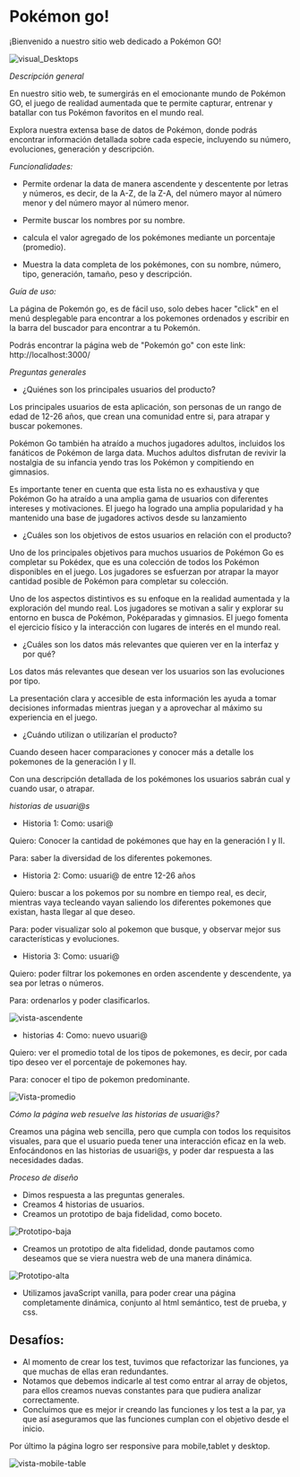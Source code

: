 # Pokémon go! 


¡Bienvenido a nuestro sitio web dedicado a Pokémon GO!

 ![visual_Desktops](image-3.png)
 
*Descripción general*

En nuestro sitio web, te sumergirás en el emocionante mundo de Pokémon GO, el juego de realidad aumentada que te permite capturar, entrenar y batallar con tus Pokémon favoritos en el mundo real.

Explora nuestra extensa base de datos de Pokémon, donde podrás encontrar información detallada sobre cada especie, incluyendo su número, evoluciones, generación y descripción.


*Funcionalidades:*

- Permite ordenar la data de manera ascendente y descentente por letras y números, es decir, de la A-Z, de la Z-A, del número mayor al número menor y del número mayor al número menor. 

- Permite buscar los nombres por su nombre. 

- calcula el valor agregado de los pokémones mediante un porcentaje (promedio).

- Muestra la data completa de los pokémones, con su nombre, número, tipo, generación, tamaño, peso y descripción. 


*Guía de uso:*

La página de Pokemón go, es de fácil uso, solo debes hacer "click" en el menú desplegable para encontrar a los pokemones ordenados y escribir en la barra del buscador para encontrar a tu Pokemón.

Podrás encontrar la página web de  "Pokemón go" con este link: http://localhost:3000/ 

*Preguntas generales*

- ¿Quiénes son los principales usuarios del producto?

Los principales usuarios de esta aplicación, son personas de un rango de edad de  12-26 años, que crean una comunidad entre si, para atrapar y buscar pokemones.

Pokémon Go también ha atraído a muchos jugadores adultos, incluidos los fanáticos de Pokémon de larga data. Muchos adultos disfrutan de revivir la nostalgia de su infancia yendo tras los Pokémon y compitiendo en gimnasios.

Es importante tener en cuenta que esta lista no es exhaustiva y que Pokémon Go ha atraído a una amplia gama de usuarios con diferentes intereses y motivaciones. El juego ha logrado una amplia popularidad y ha mantenido una base de jugadores activos desde su lanzamiento



- ¿Cuáles son los objetivos de estos usuarios en relación con el producto?

Uno de los principales objetivos para muchos usuarios de Pokémon Go es completar su Pokédex, que es una colección de todos los Pokémon disponibles en el juego. Los jugadores se esfuerzan por atrapar la mayor cantidad posible de Pokémon para completar su colección.

Uno de los aspectos distintivos es su enfoque en la realidad aumentada y la exploración del mundo real. Los jugadores se motivan a salir y explorar su entorno en busca de Pokémon, Poképaradas y gimnasios. El juego fomenta el ejercicio físico y la interacción con lugares de interés en el mundo real.



- ¿Cuáles son los datos más relevantes que quieren ver en la interfaz y por qué?

Los datos más relevantes que desean ver los usuarios son las evoluciones por tipo.

La presentación clara y accesible de esta información les ayuda a tomar decisiones informadas mientras juegan y a aprovechar al máximo su experiencia en el juego.



- ¿Cuándo utilizan o utilizarían el producto?

Cuando deseen hacer comparaciones y conocer más a detalle los pokemones de la generación I y II.

Con una descripción detallada de los pokémones los usuarios sabrán cual y cuando usar, o atrapar.

*historias de usuari@s*

- Historia 1:
Como: usari@

Quiero:  Conocer la cantidad de pokémones que hay en la  generación I y II.

Para: saber la diversidad de los diferentes pokemones.

- Historia 2:
Como: usuari@ de entre 12-26 años

Quiero: buscar a los pokemos por su nombre en tiempo real, es decir, mientras vaya tecleando vayan saliendo los diferentes pokemones que existan, hasta llegar al que deseo.

Para: poder visualizar solo al pokemon que busque, y observar mejor sus características y evoluciones.

- Historia 3: 
Como: usuari@

Quiero: poder filtrar los pokemones en orden ascendente y descendente, ya sea por letras o números.

Para: ordenarlos y poder clasificarlos.

![vista-ascendente](image-7.png)

- historias 4: 
Como: nuevo usuari@

Quiero: ver el promedio total de los tipos de pokemones, es decir, por cada tipo deseo ver el porcentaje de pokemones hay.

Para: conocer el tipo de pokemon predominante.

![Vista-promedio](image-5.png)

*Cómo la página web resuelve las historias de usuari@s?*

Creamos una página web sencilla, pero que cumpla con todos los requisitos visuales, para que el usuario pueda tener una interacción eficaz en la web. Enfocándonos en las historias de usuari@s, y poder dar respuesta a las necesidades dadas. 

 *Proceso de diseño*
 - Dimos respuesta a las preguntas generales.
 - Creamos 4 historias de usuarios.
 - Creamos un prototipo de baja fidelidad, como boceto.

![Prototipo-baja](image-4.png)


 - Creamos un prototipo de alta fidelidad, donde pautamos como deseamos que se viera nuestra web de una manera dinámica.


 ![Prototipo-alta](prototipo_alta.png)

 - Utilizamos javaScript vanilla, para poder crear una página completamente dinámica, conjunto al html semántico, test de prueba, y css. 

Desafíos:
- 
 - Al momento de crear los test, tuvimos que refactorizar las funciones, ya que muchas de ellas eran redundantes. 
 - Notamos que debemos indicarle al test como entrar al array de objetos, para ellos creamos nuevas constantes para que pudiera analizar correctamente. 
 - Concluimos que es mejor ir creando las funciones y los test a la par, ya que así aseguramos que las funciones cumplan con el objetivo desde el inicio. 

Por último la página logro ser responsive para mobile,tablet y desktop. 

![vista-mobile-table](image-8.png)
 